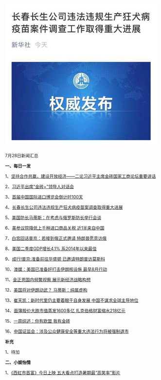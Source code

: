 ![07_01](.\07_28.jpg)

7月28日新闻汇总

**一、每日一发**

1、[坚持合作共赢，建设开放经济——二论习近平主席金砖国家工商论坛重要讲话](http://paper.people.com.cn/rmrb/html/2018-07/28/nw.D110000renmrb_20180728_1-01.htm)

2、[习近平出席“金砖+”领导人对话会](http://paper.people.com.cn/rmrb/html/2018-07/28/nw.D110000renmrb_20180728_2-01.htm)

3、[首届中国国际进口博览会倒计时100天](http://paper.people.com.cn/rmrb/html/2018-07/28/nw.D110000renmrb_20180728_4-03.htm)

4、[长春长生公司违法违规生产狂犬病疫苗案调查取得重大进展](http://paper.people.com.cn/rmrb/html/2018-07/28/nw.D110000renmrb_20180728_7-03.htm)

5、[美国防长马蒂斯：在考虑与俄罗斯防长举行会谈](http://news.163.com/18/0728/09/DNPR9CCC0001899N.html)

6、[美参议院降低上千种进口商品关税 近1半来自中国](http://news.163.com/18/0728/00/DNOUFVEG00018AOQ.html)

7、[白宫回话普京：若接到俄正式邀请 特朗普愿意访俄](http://news.163.com/18/0728/00/DNORU2DJ0001875O.html)

8、[美国二季度GDP增长4.1% 系2014年以来最佳](http://news.163.com/18/0727/22/DNOODALE0001899N.html)

9、[成行!普京:准备前往华盛顿 已邀请特朗普访莫斯科](http://news.163.com/18/0727/21/DNOHSIJU0001899N.html)

10、[澳媒：美国已准备好打击伊朗核设施 最早8月行动](http://news.163.com/18/0727/20/DNOGH7OL0001899N.html)

11、[金正恩国内频繁视察 展示新经济战略构想](https://www.zaobao.com.sg/news/world/story20180728-878681)

12、[美国将对伊朗动武？ 马蒂斯：纯属虚构](https://www.zaobao.com.sg/realtime/world/story20180727-878633)

13、[崔天凯：新时代里仍主要着眼于自身发展 中国不谋求全球主导地位](https://www.zaobao.com.sg/news/china/story20180728-878673)

14、[面簿股价大跌市值蒸发1600多亿 扎克伯格财富缩水218亿元](https://www.zaobao.com.sg/finance/world/story20180728-878762)

15、[一周综述：你有欧盟 我有金砖](https://www.zaobao.com.sg/finance/china/story20180728-878760)

16、[中国证监会：涉及公众健康安全等重大违法行为将被强制退市](https://www.zaobao.com.sg/realtime/china/story20180728-878785)



**补充**

1、待加



**二、小娱怡情**

1、[《西虹市首富》今日上映 五大看点打造暑期最“高笑率”影片](http://movie.67.com/dyjz/2018/07/27/925273.html)